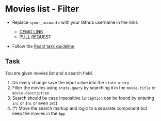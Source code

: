 # Movies list - Filter
- Replace `<your_account>` with your Github username in the links

    - [DEMO LINK](https://andreas-just.github.io/react_movies-list-filter/)
    - [PULL REQUEST](https://github.com/mate-academy/react_movies-list-filter/pull/34)

- Follow the [React task guideline](https://github.com/mate-academy/react_task-guideline#react-tasks-guideline)

## Task
You are given movies list and a search field.
1. On every change save the input value into the `state.query`
1. Filter the movies using `state.query` by searching it in the `movie.title` or `movie.description`
1. Search should be case insensitive (`Inception` can be found by entering `inc` or `Inc` or even `iNC`)
1. (*) Move the search markup and logic to a separate component but keep the movies in the `App`
